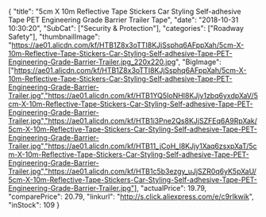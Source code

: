 {
	"title": "5cm X 10m  Reflective Tape Stickers Car Styling Self-adhesive Tape PET Engineering Grade Barrier Trailer Tape",
	"date": "2018-10-31 10:30:20",
	"SubCat": ["Security & Protection"],
	"categories": ["Roadway Safety"],
	"thumbnailImage": "https://ae01.alicdn.com/kf/HTB1Z8x3oTTI8KJjSsphq6AFppXah/5cm-X-10m-Reflective-Tape-Stickers-Car-Styling-Self-adhesive-Tape-PET-Engineering-Grade-Barrier-Trailer.jpg_220x220.jpg",
	"BigImage": ["https://ae01.alicdn.com/kf/HTB1Z8x3oTTI8KJjSsphq6AFppXah/5cm-X-10m-Reflective-Tape-Stickers-Car-Styling-Self-adhesive-Tape-PET-Engineering-Grade-Barrier-Trailer.jpg","https://ae01.alicdn.com/kf/HTB1YQ5IoNHI8KJjy1zbq6yxdpXaV/5cm-X-10m-Reflective-Tape-Stickers-Car-Styling-Self-adhesive-Tape-PET-Engineering-Grade-Barrier-Trailer.jpg","https://ae01.alicdn.com/kf/HTB1i3Pne2Qs8KJjSZFEq6A9RpXak/5cm-X-10m-Reflective-Tape-Stickers-Car-Styling-Self-adhesive-Tape-PET-Engineering-Grade-Barrier-Trailer.jpg","https://ae01.alicdn.com/kf/HTB11_jCoH_I8KJjy1Xaq6zsxpXaT/5cm-X-10m-Reflective-Tape-Stickers-Car-Styling-Self-adhesive-Tape-PET-Engineering-Grade-Barrier-Trailer.jpg","https://ae01.alicdn.com/kf/HTB1c5b3ezgy_uJjSZR0q6yK5pXaU/5cm-X-10m-Reflective-Tape-Stickers-Car-Styling-Self-adhesive-Tape-PET-Engineering-Grade-Barrier-Trailer.jpg"],
	"actualPrice": 19.79,
	"comparePrice": 20.79,
	"linkurl": "http://s.click.aliexpress.com/e/c9rIkwik",
	"inStock": 109
}
